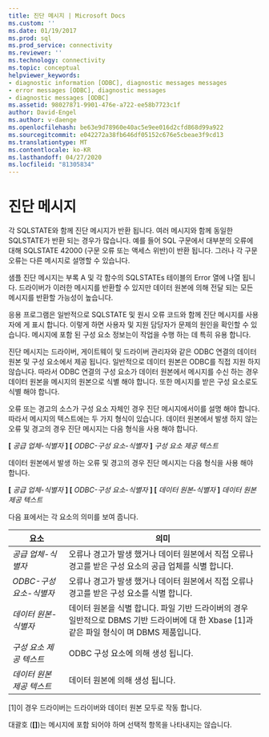 ```yaml
---
title: 진단 메시지 | Microsoft Docs
ms.custom: ''
ms.date: 01/19/2017
ms.prod: sql
ms.prod_service: connectivity
ms.reviewer: ''
ms.technology: connectivity
ms.topic: conceptual
helpviewer_keywords:
- diagnostic information [ODBC], diagnostic messages messages
- error messages [ODBC], diagnostic messages
- diagnostic messages [ODBC]
ms.assetid: 98027871-9901-476e-a722-ee58b7723c1f
author: David-Engel
ms.author: v-daenge
ms.openlocfilehash: be63e9d78960e40ac5e9ee016d2cfd868d99a922
ms.sourcegitcommit: e042272a38fb646df05152c676e5cbeae3f9cd13
ms.translationtype: MT
ms.contentlocale: ko-KR
ms.lasthandoff: 04/27/2020
ms.locfileid: "81305834"
---
```

# <a name="diagnostic-messages"></a>진단 메시지
각 SQLSTATE와 함께 진단 메시지가 반환 됩니다. 여러 메시지와 함께 동일한 SQLSTATE가 반환 되는 경우가 많습니다. 예를 들어 SQL 구문에서 대부분의 오류에 대해 SQLSTATE 42000 (구문 오류 또는 액세스 위반)이 반환 됩니다. 그러나 각 구문 오류는 다른 메시지로 설명할 수 있습니다.  
  
 샘플 진단 메시지는 부록 A 및 각 함수의 SQLSTATEs 테이블의 Error 열에 나열 됩니다. 드라이버가 이러한 메시지를 반환할 수 있지만 데이터 원본에 의해 전달 되는 모든 메시지를 반환할 가능성이 높습니다.  
  
 응용 프로그램은 일반적으로 SQLSTATE 및 원시 오류 코드와 함께 진단 메시지를 사용자에 게 표시 합니다. 이렇게 하면 사용자 및 지원 담당자가 문제의 원인을 확인할 수 있습니다. 메시지에 포함 된 구성 요소 정보는이 작업을 수행 하는 데 특히 유용 합니다.  
  
 진단 메시지는 드라이버, 게이트웨이 및 드라이버 관리자와 같은 ODBC 연결의 데이터 원본 및 구성 요소에서 제공 됩니다. 일반적으로 데이터 원본은 ODBC를 직접 지원 하지 않습니다. 따라서 ODBC 연결의 구성 요소가 데이터 원본에서 메시지를 수신 하는 경우 데이터 원본을 메시지의 원본으로 식별 해야 합니다. 또한 메시지를 받은 구성 요소로도 식별 해야 합니다.  
  
 오류 또는 경고의 소스가 구성 요소 자체인 경우 진단 메시지에서이를 설명 해야 합니다. 따라서 메시지의 텍스트에는 두 가지 형식이 있습니다. 데이터 원본에서 발생 하지 않는 오류 및 경고의 경우 진단 메시지는 다음 형식을 사용 해야 합니다.  
  
 **[** *공급 업체-식별자* **] [** *ODBC-구성 요소-식별자* **]** *구성 요소 제공 텍스트*  
  
 데이터 원본에서 발생 하는 오류 및 경고의 경우 진단 메시지는 다음 형식을 사용 해야 합니다.  
  
 **[** *공급 업체-식별자* **] [** *ODBC-구성 요소-식별자* **] [** *데이터 원본-식별자* **]** *데이터 원본 제공 텍스트*  
  
 다음 표에서는 각 요소의 의미를 보여 줍니다.  
  
|요소|의미|  
|-------------|-------------|  
|*공급 업체-식별자*|오류나 경고가 발생 했거나 데이터 원본에서 직접 오류나 경고를 받은 구성 요소의 공급 업체를 식별 합니다.|  
|*ODBC-구성 요소-식별자*|오류나 경고가 발생 했거나 데이터 원본에서 직접 오류나 경고를 받은 구성 요소를 식별 합니다.|  
|*데이터 원본-식별자*|데이터 원본을 식별 합니다. 파일 기반 드라이버의 경우 일반적으로 DBMS 기반 드라이버에 대 한 Xbase [1]과 같은 파일 형식이 며 DBMS 제품입니다.|  
|*구성 요소 제공 텍스트*|ODBC 구성 요소에 의해 생성 됩니다.|  
|*데이터 원본 제공 텍스트*|데이터 원본에 의해 생성 됩니다.|  
  
 [1]이 경우 드라이버는 드라이버와 데이터 원본 모두로 작동 합니다.  
  
 대괄호 (**[]**)는 메시지에 포함 되어야 하며 선택적 항목을 나타내지는 않습니다.
